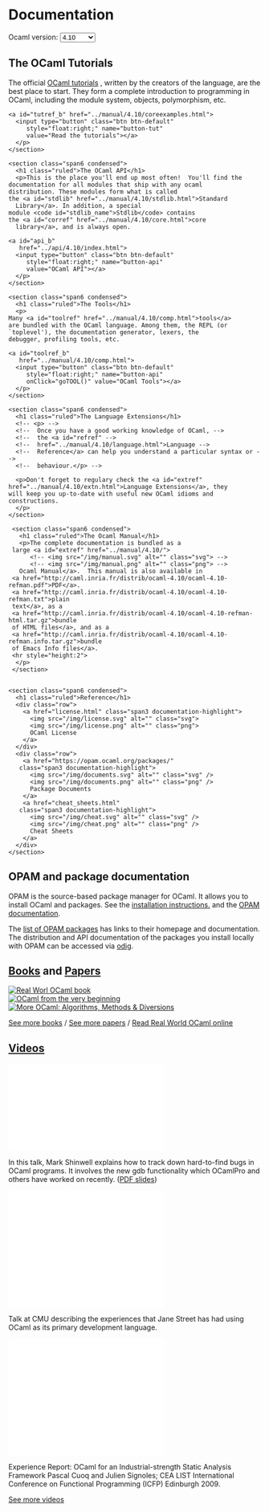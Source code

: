 <!-- ((! set title Docs !)) ((! set documentation !)) ((! set nobreadcrumb !)) -->

<script type="text/javascript">
  <!--
      function setVersion(version) {
      var list = document.getElementsByClassName("form-control");
      for (let item of list) {
      item.value = version;}
      
      // let ref = 'http://caml.inria.fr/pub/docs/manual-ocaml-' + version + '/language.html'
      // let link = document.getElementById("refref");
      // link.setAttribute("href", ref);
      
      ref = '../manual/' + version + '/extn.html'
      link = document.getElementById("extref");
      link.setAttribute("href", ref);
      
      ref = '../manual/' + version + '/core.html'
      link = document.getElementById("corref");
      link.setAttribute("href", ref);
      
      ref = '../manual/' + version + '/comp.html'
      link = document.getElementById("toolref");
      link.setAttribute("href", ref);
      link = document.getElementById("toolref_b");
      link.setAttribute("href", ref);
          
      ref = '../manual/' + version + '/coreexamples.html'
      link = document.getElementById("tutref");
      link.setAttribute("href", ref);
      link = document.getElementById("tutref_b");
      link.setAttribute("href", ref);
      
      ref = '../manual/' + version + '/stdlib.html';
      link = document.getElementById("stdlib");
      link.setAttribute("href", ref);

      ref = '../api/' + version + '/index.html';
      link = document.getElementById("api_b");
      link.setAttribute("href", ref);
          
      let stdlib = "Stdlib";
      if (parseFloat(version) < 4.08) { stdlib = "Pervasives"; }
      document.getElementById("stdlib_name").textContent=stdlib;
      }    
      
      function goTUT(){
      let version = document.Versions.selector.options[document.Versions.selector.selectedIndex].value;
      setVersion(version);
      }
      window.onload = goTUT;
      //-->
</script>
<div class="container">
  <h1>Documentation</h1>
  <div class="form-group">
	  <form name="Versions">
	    <label for="version-selector"
		   style="display:inline;">Ocaml version:</label>
	    <select class="form-control" id="version-selector" name="selector"
		    style="width: 10ex;vertical-align: baseline;"
		    onChange="goTUT()">
	      <option>4.10</option>
	      <option>4.09</option>
	      <option>4.08</option>
	      <option>4.07</option>
	      <option>4.06</option>
	      <option>4.05</option>
	      <option>4.04</option>
	      <option>4.03</option>
	      <option>4.02</option>
	      <option>4.01</option>
	    </select>
	  </form>
	</div>
  <div class="row">
    <section class="span6 condensed">
      <h1 class="ruled">The OCaml Tutorials</h1>
      <p>The official
	<a id="tutref"
	   href="../manual/4.10/coreexamples.html">OCaml tutorials</a> ,
	written by the creators of the language, are the best place to
	start. They form a complete introduction to programming in
	OCaml, including the module system, objects, polymorphism,
	etc.

	<a id="tutref_b" href="../manual/4.10/coreexamples.html">
	  <input type="button" class="btn btn-default"
		 style="float:right;" name="button-tut"
		 value="Read the tutorials"></a>
      </p>
    </section>

    <section class="span6 condensed">
      <h1 class="ruled">The OCaml API</h1>
      <p>This is the place you'll end up most often!  You'll find the
	documentation for all modules that ship with any ocaml
	distribution. These modules form what is called
	the <a id="stdlib" href="../manual/4.10/stdlib.html">Standard
	  Library</a>. In addition, a special
	module <code id="stdlib_name">Stdlib</code> contains
	the <a id="corref" href="../manual/4.10/core.html">core
	  library</a>, and is always open.
	
	<a id="api_b"
	   href="../api/4.10/index.html">
	  <input type="button" class="btn btn-default"
		 style="float:right;" name="button-api"
		 value="OCaml API"></a>
      </p>
    </section>
    
    <section class="span6 condensed">
      <h1 class="ruled">The Tools</h1>
      <p>
	Many <a id="toolref" href="../manual/4.10/comp.html">tools</a>
	are bundled with the OCaml language. Among them, the REPL (or
	`toplevel'), the documentation generator, lexers, the
	debugger, profiling tools, etc.

	<a id="toolref_b"
	   href="../manual/4.10/comp.html">
	  <input type="button" class="btn btn-default"
		 style="float:right;" name="button-api"
		 onClick="goTOOL()" value="OCaml Tools"></a>
      </p>
    </section>
    
    <section class="span6 condensed">
      <h1 class="ruled">The Language Extensions</h1>
      <!-- <p> -->
      <!-- 	Once you have a good working knowledge of OCaml, -->
      <!-- 	the <a id="refref" -->
      <!-- 	href="../manual/4.10/language.html">Language -->
      <!-- 	Reference</a> can help you understand a particular syntax or -->
      <!-- 	behaviour.</p> -->

      <p>Don't forget to regulary check the <a id="extref"
	href="../manual/4.10/extn.html">Language Extensions</a>, they
	will keep you up-to-date with useful new OCaml idioms and
	constructions.
      </p>
    </section>

     <section class="span6 condensed">
       <h1 class="ruled">The Ocaml Manual</h1>
       <p>The complete documentation is bundled as a
	 large <a id="extref" href="../manual/4.10/">
          <!-- <img src="/img/manual.svg" alt="" class="svg"> -->
          <!-- <img src="/img/manual.png" alt="" class="png"> -->
	   Ocaml Manual</a>.  This manual is also available in
	 <a href="http://caml.inria.fr/distrib/ocaml-4.10/ocaml-4.10-refman.pdf">PDF</a>.
	 <a href="http://caml.inria.fr/distrib/ocaml-4.10/ocaml-4.10-refman.txt">plain
	 text</a>, as a
	 <a href="http://caml.inria.fr/distrib/ocaml-4.10/ocaml-4.10-refman-html.tar.gz">bundle
	 of HTML files</a>, and as a
	 <a href="http://caml.inria.fr/distrib/ocaml-4.10/ocaml-4.10-refman.info.tar.gz">bundle
	 of Emacs Info files</a>.
	 <hr style="height:2">
      </p>
     </section>

     
    <section class="span6 condensed">
      <h1 class="ruled">Reference</h1>
      <div class="row">
        <a href="license.html" class="span3 documentation-highlight">
          <img src="/img/license.svg" alt="" class="svg">
          <img src="/img/license.png" alt="" class="png">
          OCaml License
        </a>
      </div>
      <div class="row">
        <a href="https://opam.ocaml.org/packages/"
	   class="span3 documentation-highlight">
          <img src="/img/documents.svg" alt="" class="svg" />
          <img src="/img/documents.png" alt="" class="png" />
          Package Documents
        </a>
        <a href="cheat_sheets.html"
	   class="span3 documentation-highlight">
          <img src="/img/cheat.svg" alt="" class="svg" />
          <img src="/img/cheat.png" alt="" class="png" />
          Cheat Sheets
        </a>
      </div>
    </section>
  </div>
  <div class="row">
    <section class="span6 condensed">
      <h1 class="ruled">OPAM and package documentation</h1>
      <p>OPAM is the source-based package manager for OCaml.
        It allows you to install OCaml and packages.
        See the <a href="install.html">installation
          instructions.</a> and the
        <a href="https://opam.ocaml.org/doc/">OPAM documentation</a>.
      </p>
      <p>The <a href="https://opam.ocaml.org/packages/">list of
          OPAM packages</a> has links to their homepage
        and documentation. The distribution and API documentation
        of the packages you install locally with OPAM can be accessed
        via <a href="http://erratique.ch/software/odig">odig</a>.
      </p>
    </section>
    <section class="span6 condensed">
      <h1 class="ruled"><a href="/learn/books.html">Books</a> and <a href="/docs/papers.html">Papers</a></h1>
      <div class="row">
        <div class="span2 documentation-book">
          <a href="https://realworldocaml.org">
            <img src="/img/real-world-ocaml.jpg" alt="Real Worl OCaml book">
          </a>
        </div>
        <div class="span2 documentation-book">
          <a href="http://ocaml-book.com">
            <img src="/img/OCaml_from_beginning.png" alt="OCaml from the very beginning">
          </a>
        </div>
        <div class="span2 documentation-book">
          <a href="http://ocaml-book.com/more-ocaml-algorithms-methods-diversions/">
            <img src="/img/more-ocaml-300-376.png" alt="More OCaml: Algorithms, Methods &amp; Diversions">
          </a>
        </div>
      </div>
      <footer>
        <p><a href="/learn/books.html">See more books</a> / <a href="/docs/papers.html">See more papers</a> / <a href="https://realworldocaml.org">Read Real World OCaml online</a></p>
      </footer>
    </section>
  </div>
  <div class="row">
    <section class="span12 condensed">
      <h1 class="ruled"><a href="/community/media.html">Videos</a></h1>
      <div class="row">
        <div class="span4">
          <p class="documentation-video">
	    <iframe width="310" height="175" src="//www.youtube.com/embed/NF2WpWnB-nk?feature=player_detailpage" frameborder="0" allowfullscreen></iframe>
          </p>
          <p>In this talk, Mark Shinwell explains how to
            track down hard-to-find bugs in OCaml programs.
	    It involves the new gdb functionality
	    which OCamlPro and others have worked on recently.
	    (<a href="http://oud.ocaml.org/2012/slides/oud2012-paper5-slides.pdf"
                >PDF slides</a>)</p>
        </div>
        <div class="span4">
          <p class="documentation-video">
            <iframe src="//player.vimeo.com/video/14317442?portrait=0&amp;color=ff9933" width="310" height="233" frameborder="0" webkitallowfullscreen mozallowfullscreen allowfullscreen></iframe>
          </p>
          <p>Talk at CMU describing the experiences that Jane Street has had using OCaml as its primary development language.</p>
        </div>
        <div class="span4">
          <p class="documentation-video">
            <iframe src="//player.vimeo.com/video/6652523?portrait=0&amp;color=ff9933" width="310" height="233" frameborder="0" webkitallowfullscreen mozallowfullscreen allowfullscreen></iframe>
          </p>
          <p>Experience Report: OCaml for an Industrial-strength Static Analysis Framework 
            Pascal Cuoq and Julien Signoles; CEA LIST
            International Conference on Functional Programming (ICFP) Edinburgh 2009.</p>
        </div>
      </div>
      <footer>
        <p><a href="/community/media.html">See more videos</a></p>
      </footer>
    </section>
  </div>
</div>
